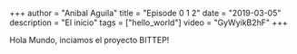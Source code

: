 +++
author = "Anibal Aguila"
title = "Episode 0 1 2"
date = "2019-03-05"
description = "El inicio"
tags = ["hello_world"]
video = "GyWyikB2hF"
+++

Hola Mundo, inciamos el proyecto BITTEP!
<!--more-->

